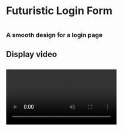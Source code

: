 
<h1> Futuristic Login Form <h1>

<h3>A smooth design for a login page<h3>

<h2> Display video <h2>

![](screen.mp4)
